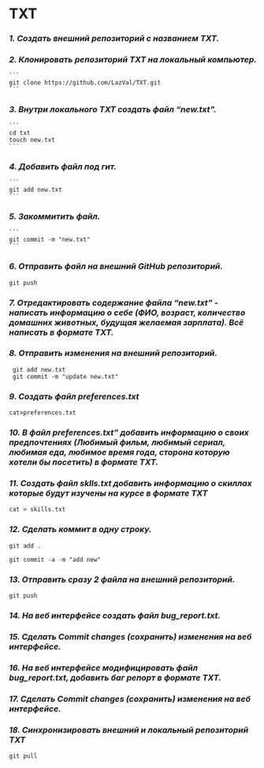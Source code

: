 # TXT
### _1. Создать внешний репозиторий c названием TXT._
### _2. Клонировать репозиторий TXT на локальный компьютер._
    ```
    git clone https://github.com/LazVal/TXT.git
    ```
### _3. Внутри локального TXT создать файл “new.txt”._
    ```
    cd txt
    touch new.txt
    ```
### _4. Добавить файл под гит._
    ```
    git add new.txt
    ```
### _5. Закоммитить файл._
    ```
    git commit -m "new.txt"
    ```
### _6. Отправить файл на внешний GitHub репозиторий._
    
    git push

### _7. Отредактировать содержание файла “new.txt” - написать информацию о себе (ФИО, возраст, количество домашних животных, будущая желаемая зарплата). Всё написать в формате TXT._
### _8. Отправить изменения на внешний репозиторий._
     
     git add new.txt
     git commit -m "update new.txt"

### _9. Создать файл preferences.txt_
    
    cat>preferences.txt

### _10. В файл preferences.txt” добавить информацию о своих предпочтениях (Любимый фильм, любимый сериал, любимая еда, любимое время года, сторона которую хотели бы посетить) в формате TXT._

### _11. Создать файл sklls.txt добавить информацию о скиллах которые будут изучены на курсе в формате TXT_
    
    cat > skills.txt

### _12. Сделать коммит в одну строку._
    
    git add . 
    
    git commit -a -m "add new"

### _13. Отправить сразу 2 файла на внешний репозиторий._
    
    git push
### _14. На веб интерфейсе создать файл bug_report.txt._
### _15. Сделать Commit changes (сохранить) изменения на веб интерфейсе._
### _16. На веб интерфейсе модифицировать файл bug_report.txt, добавить баг репорт в формате TXT._
### _17. Сделать Commit changes (сохранить) изменения на веб интерфейсе._
### _18. Синхронизировать внешний и локальный репозиторий TXT_
    
    git pull

